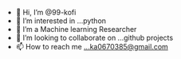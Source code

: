 - 👋 Hi, I’m @99-kofi
- 👀 I’m interested in ...python
- 🌱 I’m a Machine learning Researcher 
- 💞️ I’m looking to collaborate on ...github projects
- 📫 How to reach me ...ka0670385@gmail.com

<!---
99-kofi/99-kofi is a ✨ special ✨ repository because its `README.md` (this file) appears on your GitHub profile.
You can click the Preview link to take a look at your changes.
--->
